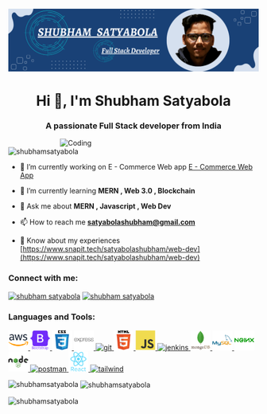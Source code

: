 ![logo](https://github.com/ShubhamSatyabola/ShubhamSatyabola/blob/main/Blue%20Minimalist%20Profesional%20Personal%20Linkedln%20Banner.png)
<h1 align="center">Hi 👋, I'm Shubham Satyabola</h1>
<h3 align="center">A passionate Full Stack developer from India</h3>
<img align="right" alt="Coding" src="https://tse2.mm.bing.net/th?id=OIP.wNGxHlTCsH9zU90WDouoDQHaFj&pid=Api&P=0&h=180" width="400">
<p align="left"> <img src="https://komarev.com/ghpvc/?username=shubhamsatyabola&label=Profile%20views&color=0e75b6&style=flat" alt="shubhamsatyabola" /> </p>

- 🔭 I’m currently working on E - Commerce Web app [E - Commerce Web App](https://backend-e-commerce-mern.vercel.app/login)

- 🌱 I’m currently learning **MERN , Web 3.0 , Blockchain**

- 💬 Ask me about **MERN , Javascript , Web Dev**

- 📫 How to reach me **satyabolashubham@gmail.com**

- 📄 Know about my experiences [https://www.snapit.tech/satyabolashubham/web-dev](https://www.snapit.tech/satyabolashubham/web-dev)

<h3 align="left">Connect with me:</h3>
<p align="left">
<a href="https://linkedin.com/in/shubham satyabola" target="blank"><img align="center" src="https://raw.githubusercontent.com/rahuldkjain/github-profile-readme-generator/master/src/images/icons/Social/linked-in-alt.svg" alt="shubham satyabola" height="30" width="40" /></a>
<a href="https://www.leetcode.com/shubham satyabola" target="blank"><img align="center" src="https://raw.githubusercontent.com/rahuldkjain/github-profile-readme-generator/master/src/images/icons/Social/leet-code.svg" alt="shubham satyabola" height="30" width="40" /></a>
</p>

<h3 align="left">Languages and Tools:</h3>
<p align="left"> <a href="https://aws.amazon.com" target="_blank" rel="noreferrer"> <img src="https://raw.githubusercontent.com/devicons/devicon/master/icons/amazonwebservices/amazonwebservices-original-wordmark.svg" alt="aws" width="40" height="40"/> </a> <a href="https://getbootstrap.com" target="_blank" rel="noreferrer"> <img src="https://raw.githubusercontent.com/devicons/devicon/master/icons/bootstrap/bootstrap-plain-wordmark.svg" alt="bootstrap" width="40" height="40"/> </a> <a href="https://www.w3schools.com/css/" target="_blank" rel="noreferrer"> <img src="https://raw.githubusercontent.com/devicons/devicon/master/icons/css3/css3-original-wordmark.svg" alt="css3" width="40" height="40"/> </a> <a href="https://expressjs.com" target="_blank" rel="noreferrer"> <img src="https://raw.githubusercontent.com/devicons/devicon/master/icons/express/express-original-wordmark.svg" alt="express" width="40" height="40"/> </a> <a href="https://git-scm.com/" target="_blank" rel="noreferrer"> <img src="https://www.vectorlogo.zone/logos/git-scm/git-scm-icon.svg" alt="git" width="40" height="40"/> </a> <a href="https://www.w3.org/html/" target="_blank" rel="noreferrer"> <img src="https://raw.githubusercontent.com/devicons/devicon/master/icons/html5/html5-original-wordmark.svg" alt="html5" width="40" height="40"/> </a> <a href="https://developer.mozilla.org/en-US/docs/Web/JavaScript" target="_blank" rel="noreferrer"> <img src="https://raw.githubusercontent.com/devicons/devicon/master/icons/javascript/javascript-original.svg" alt="javascript" width="40" height="40"/> </a> <a href="https://www.jenkins.io" target="_blank" rel="noreferrer"> <img src="https://www.vectorlogo.zone/logos/jenkins/jenkins-icon.svg" alt="jenkins" width="40" height="40"/> </a> <a href="https://www.mongodb.com/" target="_blank" rel="noreferrer"> <img src="https://raw.githubusercontent.com/devicons/devicon/master/icons/mongodb/mongodb-original-wordmark.svg" alt="mongodb" width="40" height="40"/> </a> <a href="https://www.mysql.com/" target="_blank" rel="noreferrer"> <img src="https://raw.githubusercontent.com/devicons/devicon/master/icons/mysql/mysql-original-wordmark.svg" alt="mysql" width="40" height="40"/> </a> <a href="https://www.nginx.com" target="_blank" rel="noreferrer"> <img src="https://raw.githubusercontent.com/devicons/devicon/master/icons/nginx/nginx-original.svg" alt="nginx" width="40" height="40"/> </a> <a href="https://nodejs.org" target="_blank" rel="noreferrer"> <img src="https://raw.githubusercontent.com/devicons/devicon/master/icons/nodejs/nodejs-original-wordmark.svg" alt="nodejs" width="40" height="40"/> </a> <a href="https://postman.com" target="_blank" rel="noreferrer"> <img src="https://www.vectorlogo.zone/logos/getpostman/getpostman-icon.svg" alt="postman" width="40" height="40"/> </a> <a href="https://reactjs.org/" target="_blank" rel="noreferrer"> <img src="https://raw.githubusercontent.com/devicons/devicon/master/icons/react/react-original-wordmark.svg" alt="react" width="40" height="40"/> </a> <a href="https://tailwindcss.com/" target="_blank" rel="noreferrer"> <img src="https://www.vectorlogo.zone/logos/tailwindcss/tailwindcss-icon.svg" alt="tailwind" width="40" height="40"/> </a> </p>

<p><img align="left" src="https://github-readme-stats.vercel.app/api/top-langs?username=shubhamsatyabola&show_icons=true&locale=en&layout=compact" alt="shubhamsatyabola" /></p>

<p>&nbsp;<img align="center" src="https://github-readme-stats.vercel.app/api?username=shubhamsatyabola&show_icons=true&locale=en" alt="shubhamsatyabola" /></p>

<p><img align="center" src="https://github-readme-streak-stats.herokuapp.com/?user=shubhamsatyabola&" alt="shubhamsatyabola" /></p>
